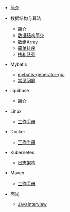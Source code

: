 * [简介](README.md)

* 数据结构与算法
    * [简介](data_structure_and_algorithm/README.md)
    * [数据结构简介](data_structure_and_algorithm/DATA_STRUCTURE_INTRODUCTION.md)
    * [数组Array](data_structure_and_algorithm/ARRAY.md)
    * [简单排序](data_structure_and_algorithm/SIMPLE_SORT.md)
    * [栈和队列](data_structure_and_algorithm/STACK_QUEUE.md)
    
* Mybatis
   * [mybatis-generator-gui](mybatis/MYBATIS_GENERATOR_GUI.md)
   * [常见问题](mybatis/COMMON_PROBLEM.md)

* liquibase
   * [简介](liquibase/QUICK_START.md)

* Linux
   * [工作手册](linux/DOCS.md)

* Docker
   * [工作手册](docker/DOCS.md)

* Kubernetes
   * [日志架构](kubernetes/LOG_TRACK.md)

* Maven
   * [工作手册](maven/DOCS.md)

* 面试
   * [JavaInterview](interview/README.md)
